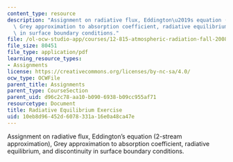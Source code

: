 ```yaml
---
content_type: resource
description: "Assignment on radiative flux, Eddington\u2019s equation (2-stream approximation),\
  \ Grey approximation to absorption coefficient, radiative equilibrium, and discontinuity\
  \ in surface boundary conditions."
file: /ol-ocw-studio-app/courses/12-815-atmospheric-radiation-fall-2008/10eb8d96452d6078331a16e0a48ca47e_radia_equil_exer.pdf
file_size: 80451
file_type: application/pdf
learning_resource_types:
- Assignments
license: https://creativecommons.org/licenses/by-nc-sa/4.0/
ocw_type: OCWFile
parent_title: Assignments
parent_type: CourseSection
parent_uid: d96c2c78-aa10-b090-6938-b09cc955af71
resourcetype: Document
title: Radiative Equilibrium Exercise
uid: 10eb8d96-452d-6078-331a-16e0a48ca47e
---
```

Assignment on radiative flux, Eddington’s equation (2-stream approximation), Grey approximation to absorption coefficient, radiative equilibrium, and discontinuity in surface boundary conditions.